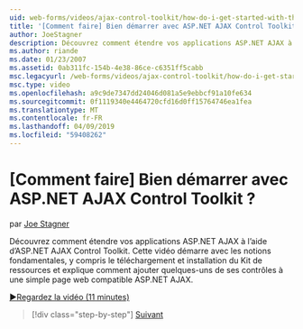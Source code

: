 ```yaml
---
uid: web-forms/videos/ajax-control-toolkit/how-do-i-get-started-with-the-aspnet-ajax-control-toolkit
title: '[Comment faire] Bien démarrer avec ASP.NET AJAX Control Toolkit ? | Microsoft Docs'
author: JoeStagner
description: Découvrez comment étendre vos applications ASP.NET AJAX à l’aide d’ASP.NET AJAX Control Toolkit. Cette vidéo commence par les notions fondamentales, y compris le téléchargement et...
ms.author: riande
ms.date: 01/23/2007
ms.assetid: 0ab311fc-154b-4e38-86ce-c6351ff5cabb
msc.legacyurl: /web-forms/videos/ajax-control-toolkit/how-do-i-get-started-with-the-aspnet-ajax-control-toolkit
msc.type: video
ms.openlocfilehash: a9c9de7347dd24046d081a5e9ebbcf91a10fe634
ms.sourcegitcommit: 0f1119340e4464720cfd16d0ff15764746ea1fea
ms.translationtype: MT
ms.contentlocale: fr-FR
ms.lasthandoff: 04/09/2019
ms.locfileid: "59408262"
---
```

# <a name="how-do-i-get-started-with-the-aspnet-ajax-control-toolkit"></a>[Comment faire] Bien démarrer avec ASP.NET AJAX Control Toolkit ?

par [Joe Stagner](https://github.com/JoeStagner)

Découvrez comment étendre vos applications ASP.NET AJAX à l’aide d’ASP.NET AJAX Control Toolkit. Cette vidéo démarre avec les notions fondamentales, y compris le téléchargement et installation du Kit de ressources et explique comment ajouter quelques-uns de ses contrôles à une simple page web compatible ASP.NET AJAX.

[&#9654;Regardez la vidéo (11 minutes)](https://channel9.msdn.com/Blogs/ASP-NET-Site-Videos/how-do-i-get-started-with-the-aspnet-ajax-control-toolkit)

> [!div class="step-by-step"]
> [Suivant](how-do-i-use-the-aspnet-ajax-cascadingdropdown-control-extender.md)
